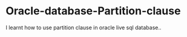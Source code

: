 # Oracle-database-Partition-clause
I learnt how to use partition clause in oracle live sql database..
